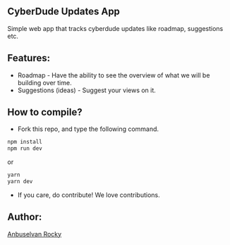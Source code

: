 ## CyberDude Updates App

Simple web app that tracks cyberdude updates like roadmap, suggestions etc.

## Features:

- Roadmap - Have the ability to see the overview of what we will be building over time.
- Suggestions (ideas) - Suggest your views on it.

## How to compile?

- Fork this repo, and type the following command.

```bash
npm install
npm run dev
```

or

```bash
yarn
yarn dev
```

- If you care, do contribute! We love contributions.

## Author:

[Anbuselvan Rocky](https://fb.me/anburocky3)
